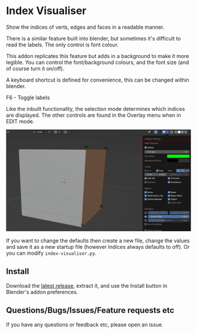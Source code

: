 
# Index Visualiser

Show the indices of verts, edges and faces in a readable manner.

There is a similar feature built into blender, but sometimes it's difficult to read the labels. The only control is font colour.

This addon replicates this feature but adds in a background to make it more legible. You can control the font/background colours, and the font size (and of course turn it on/off).

A keyboard shortcut is defined for convenience, this can be changed within blender.

F6 - Toggle labels

Like the inbuilt functionality, the selection mode determines which indices are displayed. The other controls are found in the Overlay menu when in EDIT mode.

<img src="pics/screenshot.png" width="600">

If you want to change the defaults then create a new file, change the values and save it as a new startup file (however Indices always defaults to off). Or you can modify `index-visualiser.py`.


## Install

Download the [latest release](https://gitlab.com/blender_addons_tt/blender-index-visualiser/-/releases/permalink/latest), extract it, and use the Install button in Blender's addon preferences.


## Questions/Bugs/Issues/Feature requests etc

If you have any questions or feedback etc, please open an issue.

